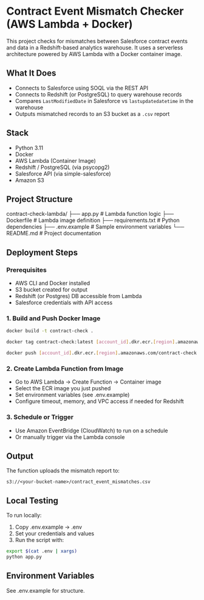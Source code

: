 # Contract Event Mismatch Checker (AWS Lambda + Docker)

This project checks for mismatches between Salesforce contract events and data in a Redshift-based analytics warehouse. It uses a serverless architecture powered by AWS Lambda with a Docker container image.

## What It Does

- Connects to Salesforce using SOQL via the REST API  
- Connects to Redshift (or PostgreSQL) to query warehouse records  
- Compares `LastModifiedDate` in Salesforce vs `lastupdatedatetime` in the warehouse  
- Outputs mismatched records to an S3 bucket as a `.csv` report  

## Stack

- Python 3.11 
- Docker  
- AWS Lambda (Container Image)  
- Redshift / PostgreSQL (via psycopg2)  
- Salesforce API (via simple-salesforce)  
- Amazon S3  

## Project Structure

contract-check-lambda/
├── app.py               # Lambda function logic
├── Dockerfile           # Lambda image definition
├── requirements.txt     # Python dependencies
├── .env.example         # Sample environment variables
└── README.md            # Project documentation

## Deployment Steps

### Prerequisites

- AWS CLI and Docker installed  
- S3 bucket created for output  
- Redshift (or Postgres) DB accessible from Lambda  
- Salesforce credentials with API access  

### 1. Build and Push Docker Image

```bash
docker build -t contract-check .

docker tag contract-check:latest [account_id].dkr.ecr.[region].amazonaws.com/contract-check:latest

docker push [account_id].dkr.ecr.[region].amazonaws.com/contract-check:latest
```

### 2. Create Lambda Function from Image

- Go to AWS Lambda → Create Function → Container image  
- Select the ECR image you just pushed  
- Set environment variables (see .env.example)  
- Configure timeout, memory, and VPC access if needed for Redshift

### 3. Schedule or Trigger

- Use Amazon EventBridge (CloudWatch) to run on a schedule  
- Or manually trigger via the Lambda console  

## Output

The function uploads the mismatch report to:

`s3://<your-bucket-name>/contract_event_mismatches.csv`

## Local Testing

To run locally:

1. Copy .env.example → .env  
2. Set your credentials and values  
3. Run the script with:

``` bash
export $(cat .env | xargs)
python app.py
```

## Environment Variables

See .env.example for structure.